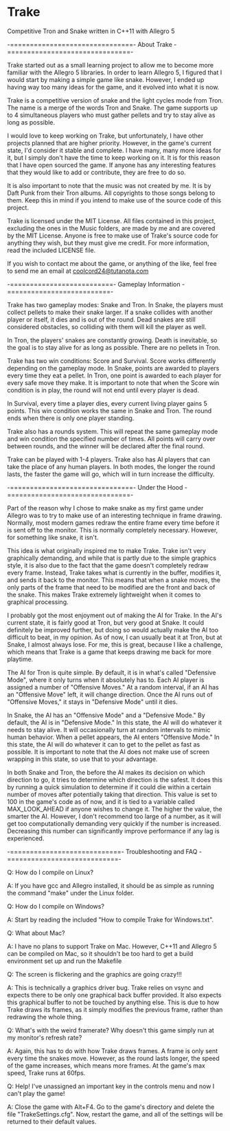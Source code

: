 Trake
=====

Competitive Tron and Snake written in C++11 with Allegro 5


-===============================- About Trake -===============================-

 Trake started out as a small learning project to allow me to become more
 familiar with the Allegro 5 libraries. In order to learn Allegro 5, I figured
 that I would start by making a simple game like snake. However, I ended up
 having way too many ideas for the game, and it evolved into what it is now.

 Trake is a competitive version of snake and the light cycles mode from Tron.
 The name is a merge of the words Tron and Snake. The game supports up to 4
 simultaneous players who must gather pellets and try to stay alive as long as
 possible.

 I would love to keep working on Trake, but unfortunately, I have other projects
 planned that are higher priority. However, in the game's current state, I'd
 consider it stable and complete. I have many, many more ideas for it, but I
 simply don't have the time to keep working on it. It is for this reason that
 I have open sourced the game. If anyone has any interesting features that
 they would like to add or contribute, they are free to do so.

 It is also important to note that the music was not created by me. It is by
 Daft Punk from their Tron albums. All copyrights to those songs belong to them.
 Keep this in mind if you intend to make use of the source code of this project.

 Trake is licensed under the MIT License. All files contained in this project,
 excluding the ones in the Music folders, are made by me and are covered by the MIT
 License. Anyone is free to make use of Trake's source code for anything they wish,
 but they must give me credit. For more information, read the included LICENSE file.
 
 If you wish to contact me about the game, or anything of the like,
 feel free to send me an email at coolcord24@tutanota.com



-==========================- Gameplay Information -==========================-

 Trake has two gameplay modes: Snake and Tron. In Snake, the players must collect
 pellets to make their snake larger. If a snake collides with another player or
 itself, it dies and is out of the round. Dead snakes are still considered obstacles,
 so colliding with them will kill the player as well.

 In Tron, the players' snakes are constantly growing. Death is inevitable, so the goal
 is to stay alive for as long as possible. There are no pellets in Tron.


 Trake has two win conditions: Score and Survival. Score works differently depending
 on the gameplay mode. In Snake, points are awarded to players every time they eat
 a pellet. In Tron, one point is awarded to each player for every safe move they make.
 It is important to note that when the Score win condition is in play, the round will
 not end until every player is dead.

 In Survival, every time a player dies, every current living player gains 5 points.
 This win condition works the same in Snake and Tron. The round ends when there is only
 one player standing.


 Trake also has a rounds system. This will repeat the same gameplay mode and win condition
 the specified number of times. All points will carry over between rounds, and the
 winner will be declared after the final round.


 Trake can be played with 1-4 players. Trake also has AI players that can take the place
 of any human players. In both modes, the longer the round lasts, the faster the game will
 go, which will in turn increase the difficulty. 



-===============================- Under the Hood -===============================-

 Part of the reason why I chose to make snake as my first game under Allegro was to
 try to make use of an interesting technique in frame drawing. Normally, most
 modern games redraw the entire frame every time before it is sent off to the monitor.
 This is normally completely necessary. However, for something like snake, it isn't.

 This idea is what originally inspired me to make Trake. Trake isn't very graphically
 demanding, and while that is partly due to the simple graphics style, it is also due
 to the fact that the game doesn't completely redraw every frame. Instead, Trake takes
 what is currently in the buffer, modifies it, and sends it back to the monitor. This
 means that when a snake moves, the only parts of the frame that need to be modified
 are the front and back of the snake. This makes Trake extremely lightweight when it
 comes to graphical processing.


 I probably got the most enjoyment out of making the AI for Trake. In the AI's current
 state, it is fairly good at Tron, but very good at Snake. It could definitely be
 improved further, but doing so would actually make the AI too difficult to beat, in my
 opinion. As of now, I can usually beat it at Tron, but at Snake, I almost always lose.
 For me, this is great, because I like a challenge, which means that Trake is a game
 that keeps drawing me back for more playtime.

 The AI for Tron is quite simple. By default, it is in what's called "Defensive Mode", where
 it only turns when it absolutely has to. Each AI player is assigned a number of "Offensive
 Moves." At a random interval, if an AI has an "Offensive Move" left, it will change direction.
 Once the AI runs out of "Offensive Moves," it stays in "Defensive Mode" until it dies.

 In Snake, the AI has an "Offensive Mode" and a "Defensive Mode." By default, the AI is in
 "Defensive Mode." In this state, the AI will do whatever it needs to stay alive. It will
 occasionally turn at random intervals to mimic human behavior. When a pellet appears,
 the AI enters "Offensive Mode." In this state, the AI will do whatever it can to get to
 the pellet as fast as possible. It is important to note that the AI does not make use of
 screen wrapping in this state, so use that to your advantage.

 In both Snake and Tron, the before the AI makes its decision on which direction to go,
 it tries to determine which direction is the safest. It does this by running a quick
 simulation to determine if it could die within a certain number of moves after potentially
 taking that direction. This value is set to 100 in the game's code as of now, and it is tied
 to a variable called MAX_LOOK_AHEAD if anyone wishes to change it. The higher the value,
 the smarter the AI. However, I don't recommend too large of a number, as it will get too
 computationally demanding very quickly if the number is increased. Decreasing this number
 can significantly improve performance if any lag is experienced.




-============================- Troubleshooting and FAQ -============================-

 Q: How do I compile on Linux?
 
 A: If you have gcc and Allegro installed, it should be as simple as running the
    command "make" under the Linux folder.
    
 
 Q: How do I compile on Windows?
 
 A: Start by reading the included "How to compile Trake for Windows.txt".

 
 Q: What about Mac?
 
 A: I have no plans to support Trake on Mac. However, C++11 and Allegro 5 can be compiled
    on Mac, so it shouldn't be too hard to get a build environment set up and run the
    Makefile

 
 Q: The screen is flickering and the graphics are going crazy!!!
 
 A: This is technically a graphics driver bug. Trake relies on vsync and expects there
    to be only one graphical back buffer provided. It also expects this graphical buffer
    to not be touched by anything else. This is due to how Trake draws its frames, as it
    simply modifies the previous frame, rather than redrawing the whole thing.

 
 Q: What's with the weird framerate? Why doesn't this game simply run at my monitor's refresh rate?
 
 A: Again, this has to do with how Trake draws frames. A frame is only sent every time the snakes
    move. However, as the round lasts longer, the speed of the game increases, which means more
    frames. At the game's max speed, Trake runs at 60fps.

 
 Q: Help! I've unassigned an important key in the controls menu and now I can't play the game!
 
 A: Close the game with Alt+F4. Go to the game's directory and delete the file "TrakeSettings.cfg".
    Now, restart the game, and all of the settings will be returned to their default values.



